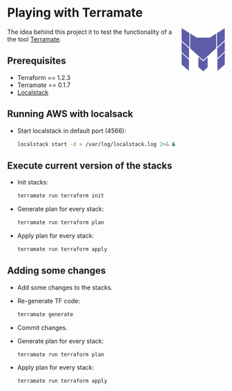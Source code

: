 # Playing with Terramate

<img style="float: right;"  width="100" height="100" src="https://raw.githubusercontent.com/mineiros-io/brand/master/terramate-logo.svg" alt="Terramate">

The idea behind this project it to test the functionality of a the tool [Terramate](https://github.com/mineiros-io/terramate).

## Prerequisites

- Terraform == 1.2.3
- Terramate == 0.1.7
- [Localstack](https://docs.localstack.cloud/get-started/#localstack-cli)

## Running AWS with localsack

- Start localstack in default port (4566):

    ```bash
    localstack start -d > /var/log/localstack.log 2>& &
    ```

## Execute current version of the stacks

- Init stacks:

    ```bash
    terramate run terraform init
    ```

- Generate plan for every stack:

    ```bash
    terramate run terraform plan
    ```

- Apply plan for every stack:

    ```bash
    terramate run terraform apply
    ```

## Adding some changes

- Add some changes to the stacks.

- Re-generate TF code:

    ```bash
    terramate generate
    ```

- Commit changes.

- Generate plan for every stack:

    ```bash
    terramate run terraform plan
    ```

- Apply plan for every stack:

    ```bash
    terramate run terraform apply
    ```

